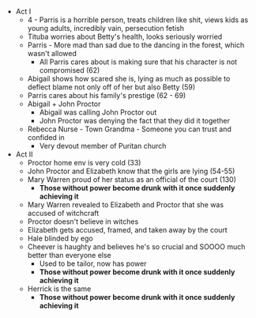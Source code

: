* Act I
	* 4 - Parris is a horrible person, treats children like shit, views kids as young adults, incredibly vain, persecution fetish
	* Tituba worries about Betty's health, looks seriously worried
	* Parris - More mad than sad due to the dancing in the forest, which wasn't allowed
		* All Parris cares about is making sure that his character is not compromised (62)
	* Abigail shows how scared she is, lying as much as possible to deflect blame not only off of her but also Betty (59)
	* Parris cares about his family's prestige (62 - 69)
	* Abigail + John Proctor
		* Abigail was calling John Proctor out
		* John Proctor was denying the fact that they did it together
	* Rebecca Nurse - Town Grandma - Someone you can trust and confided in
		* Very devout member of Puritan church
* Act II
	* Proctor home env is very cold (33)
	* John Proctor and Elizabeth know that the girls are lying (54-55)
	* Mary Warren proud of her status as an official of the court (130)
		* **Those without power become drunk with it once suddenly achieving it**
	* Mary Warren revealed to Elizabeth and Proctor that she was accused of witchcraft
	* Proctor doesn't believe in witches
	* Elizabeth gets accused, framed, and taken away by the court
	* Hale blinded by ego
	* Cheever is haughty and believes he's so crucial and SOOOO much better than everyone else
		* Used to be tailor, now has power
		* **Those without power become drunk with it once suddenly achieving it**
	* Herrick is the same
		* **Those without power become drunk with it once suddenly achieving it**